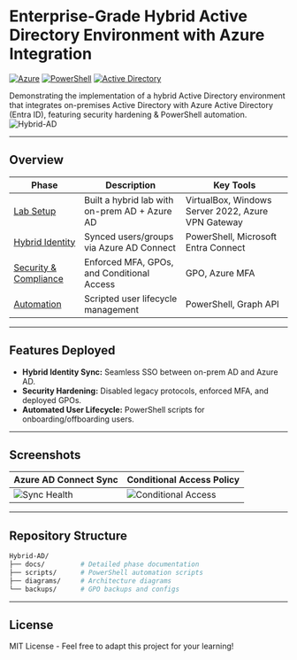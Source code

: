 # Enterprise-Grade Hybrid Active Directory Environment with Azure Integration 

[![Azure](https://img.shields.io/badge/Azure-0089D6?logo=microsoft-azure&logoColor=white)](https://azure.microsoft.com)
[![PowerShell](https://img.shields.io/badge/PowerShell-5391FE?logo=powershell&logoColor=white)](https://learn.microsoft.com/en-us/powershell/)
[![Active Directory](https://img.shields.io/badge/Active_Directory-0078D4?logo=microsoft&logoColor=white)](https://learn.microsoft.com/en-us/windows-server/identity/ad-ds/get-started/virtual-dc/active-directory-domain-services-overview)

Demonstrating the implementation of a hybrid Active Directory environment that integrates on-premises Active Directory with Azure Active Directory (Entra ID), featuring security hardening & PowerShell automation. ![Hybrid-AD](https://learn.microsoft.com/en-us/entra/identity/devices/media/concept-hybrid-join/azure-ad-hybrid-joined-device.png)

---

## **Overview**  
| Phase | Description | Key Tools |  
|-------|-------------|-----------|  
| [Lab Setup](docs/Lab-Setup.md) | Built a hybrid lab with on-prem AD + Azure AD | VirtualBox, Windows Server 2022, Azure VPN Gateway |  
| [Hybrid Identity](docs/Hybrid-Identity.md) | Synced users/groups via Azure AD Connect | PowerShell, Microsoft Entra Connect |  
| [Security & Compliance](docs/Security-Compliance.md) | Enforced MFA, GPOs, and Conditional Access | GPO, Azure MFA |  
| [Automation](docs/Automation-Lifecycle.md) | Scripted user lifecycle management | PowerShell, Graph API |  

---

## **Features Deployed**  
- **Hybrid Identity Sync:** Seamless SSO between on-prem AD and Azure AD.  
- **Security Hardening:** Disabled legacy protocols, enforced MFA, and deployed GPOs.  
- **Automated User Lifecycle:** PowerShell scripts for onboarding/offboarding users.  

---

## **Screenshots**  
| Azure AD Connect Sync | Conditional Access Policy |  
|-----------------------|---------------------------|  
| ![Sync Health](docs/screenshots/sync-health.png) | ![Conditional Access](docs/screenshots/conditional-access.png) |  

---

## **Repository Structure**  
```bash
Hybrid-AD/  
├── docs/         # Detailed phase documentation  
├── scripts/      # PowerShell automation scripts  
├── diagrams/     # Architecture diagrams  
└── backups/      # GPO backups and configs  
```

---


## **License**  
MIT License - Feel free to adapt this project for your learning!
